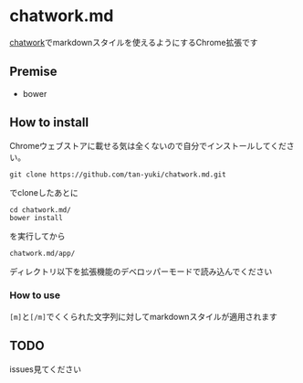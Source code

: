 chatwork.md
===========

[chatwork](http://www.chatwork.com/ja/)でmarkdownスタイルを使えるようにするChrome拡張です

## Premise

- bower

## How to install

Chromeウェブストアに載せる気は全くないので自分でインストールしてください。


```
git clone https://github.com/tan-yuki/chatwork.md.git
```

でcloneしたあとに


```
cd chatwork.md/
bower install
```

を実行してから

```
chatwork.md/app/
```

ディレクトリ以下を拡張機能のデベロッパーモードで読み込んでください

### How to use

`[m]`と`[/m]`でくくられた文字列に対してmarkdownスタイルが適用されます


## TODO

issues見てください
